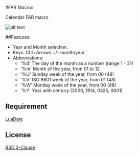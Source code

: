 #FAR Macros

Calendar FAR macro

![alt text](http://i78.fastpic.ru/big/2016/0512/9a/51d0774d5e51a5977b3a0cc67458d49a.png "Calendar")

##Features:

* Year and Month selection.
* Keys: Ctrl+Arrows +/- month/year
* Abbreviations:
	* '%d'	The day of the month as a number (range 1 - 31)
	* '%m'	Month of the year, from 01 to 12
	* '%U'	Sunday week of the year, from 00 (48)
	* '%V'	ISO 8601 week of the year, from 01 (48)
	* '%W'	Monday week of the year, from 00 (48)
	* '%Y'	Year with century (2000, 1914, 0325, 0001)

## Requirement

[LuaDate](https://github.com/Tieske/date/)

## License

[BSD 3-Clause](https://opensource.org/licenses/BSD-3-Clause)

